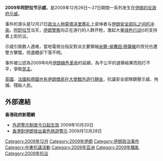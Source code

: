 **2009年阿舒拉节示威**，是2009年12月26日～27日期間一系列发生在[伊朗的反政府示威](https://zh.wikipedia.org/wiki/伊朗 "wikilink")。

事件的源头是12月21日[政治人物](../Page/政治人物.md "wikilink")[蒙塔泽里](https://zh.wikipedia.org/wiki/侯赛因-阿里·蒙塔泽里 "wikilink")[葬礼](../Page/葬礼.md "wikilink")上哀悼者与[伊朗](https://zh.wikipedia.org/wiki/伊朗 "wikilink")[安全部队之间的冲突](https://zh.wikipedia.org/wiki/安全部队 "wikilink")。[阿舒拉节](../Page/阿舒拉节.md "wikilink")当天，[伊朗](https://zh.wikipedia.org/wiki/伊朗 "wikilink")[警察](../Page/警察.md "wikilink")向正在游行的人群开枪，激起大量[绿色行动](https://zh.wikipedia.org/wiki/绿色行动 "wikilink")()的支持者上街抗议。

示威引致数人遇难，當地電視台指反對派主要領袖[米爾-侯賽因·穆薩維](../Page/米爾-侯賽因·穆薩維.md "wikilink")的侄兒也遭警方擊斃，但遺體卻下落不明。

事件被公認為2009年6月[伊朗綠色革命](../Page/伊朗綠色革命.md "wikilink")的延續，為不公平的選舉結果而抱打不平，爭取[民主](../Page/民主.md "wikilink")。

[英國](https://zh.wikipedia.org/wiki/英國 "wikilink")、[法國和](https://zh.wikipedia.org/wiki/法國 "wikilink")[德國也有伊朗僑民在大使館外遊行靜坐](https://zh.wikipedia.org/wiki/德國 "wikilink")，抗議安全部隊鎮壓示威、拘捕、殘殺人民。

## 外部連結

**香港政府新聞網**

  - [外遊警示制度今日起生效](http://www.info.gov.hk/gia/general/200910/20/P200910200108.htm) 2009年10月20日
  - [香港對伊朗發出黃色旅遊警示](http://www.info.gov.hk/gia/general/200912/28/P200912280232.htm) 2009月12月28日

[Category:2009年12月](https://zh.wikipedia.org/wiki/Category:2009年12月 "wikilink") [Category:2009年伊朗](https://zh.wikipedia.org/wiki/Category:2009年伊朗 "wikilink") [Category:伊朗政治事件](https://zh.wikipedia.org/wiki/Category:伊朗政治事件 "wikilink") [Category:中東抗議活動](https://zh.wikipedia.org/wiki/Category:中東抗議活動 "wikilink") [Category:2009年亚洲](https://zh.wikipedia.org/wiki/Category:2009年亚洲 "wikilink") [Category:2009年騷亂](https://zh.wikipedia.org/wiki/Category:2009年騷亂 "wikilink") [Category:2009年抗议](https://zh.wikipedia.org/wiki/Category:2009年抗议 "wikilink")